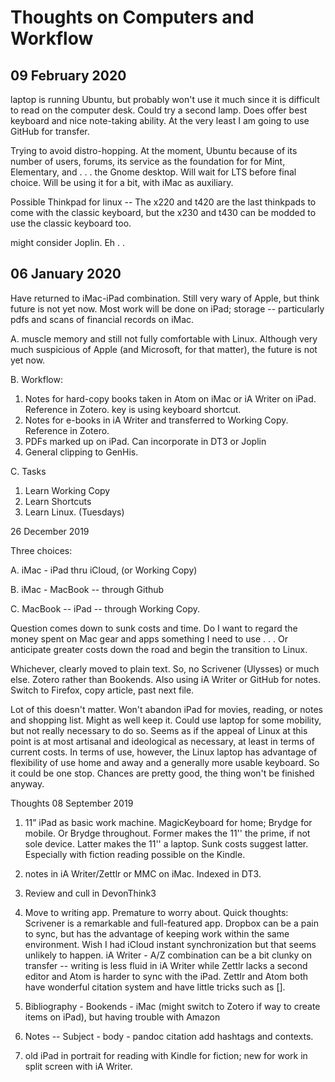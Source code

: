 # Thoughts on Computers and Workflow

## 09 February 2020

laptop is running Ubuntu, but probably won't use it much since it is difficult to read on the computer desk. Could try a second lamp. Does offer best keyboard and nice note-taking ability. At the very least I am going to use GitHub for transfer.

Trying to avoid distro-hopping. At the moment, Ubuntu because of its number of users, forums, its service as the foundation for for Mint, Elementary, and . . . the Gnome desktop. Will wait for LTS before final choice. Will be using it for a bit, with iMac as auxiliary. 

Possible Thinkpad for linux -- The x220 and t420 are the last thinkpads to come with the classic keyboard, but the x230 and t430 can be modded to use the classic keyboard too.

might consider Joplin. Eh . .


## 06 January 2020

Have returned to iMac-iPad combination. Still very wary of Apple, but think future is not yet now. Most work will be done on iPad; storage -- particularly pdfs and scans of financial records on iMac.

A. muscle memory and still not fully comfortable with Linux. Although very much suspicious of Apple (and Microsoft, for that matter), the future is not yet now.

B. Workflow:

1. Notes for hard-copy books taken in Atom on iMac or iA Writer on iPad. Reference in Zotero. key is using keyboard shortcut.
2. Notes for e-books in iA Writer and transferred to Working Copy. Reference in Zotero.
3. PDFs marked up on iPad. Can incorporate in DT3 or Joplin
4. General clipping to GenHis.

C. Tasks

1. Learn Working Copy
2. Learn Shortcuts
3. Learn Linux. (Tuesdays)







26 December 2019

Three choices:

A. iMac - iPad thru iCloud, (or Working Copy)

B. iMac - MacBook -- through Github

C. MacBook -- iPad -- through Working Copy.

Question comes down to sunk costs and time. Do I want to regard the money spent on Mac gear and apps something I need to use . . . Or anticipate greater costs down the road and begin the transition to Linux.

Whichever, clearly moved to plain text. So, no Scrivener (Ulysses) or much else. Zotero rather than Bookends. Also using iA Writer or GitHub for notes. Switch to Firefox, copy article, past next file.

Lot of this doesn't matter. Won't abandon iPad for movies, reading, or notes and shopping list. Might as well keep it. Could use laptop for some mobility, but not really necessary to do so. Seems as if the appeal of Linux at this point is at most artisanal and ideological as necessary, at least in terms of current costs. In terms of use, however, the Linux laptop has advantage of flexibility of use home and away and a generally more usable keyboard. So it could be one stop. Chances are pretty good, the thing won't be finished anyway.

Thoughts 08 September 2019

1. 11” iPad as basic work machine. MagicKeyboard for home; Brydge for mobile. Or Brydge throughout. Former makes the 11'' the prime, if not sole device. Latter makes the 11'' a laptop. Sunk costs suggest latter. Especially with fiction reading possible on the Kindle.

2. notes in iA Writer/Zettlr or MMC on iMac. Indexed in DT3.

3. Review and cull in DevonThink3

4. Move to writing app. Premature to worry about. Quick thoughts: Scrivener is a remarkable and full-featured app. Dropbox can be a pain to sync, but has the advantage of keeping work within the same environment. Wish I had iCloud instant synchronization but that seems unlikely to happen. iA Writer - A/Z combination can be a bit clunky on transfer -- writing is less fluid in iA Writer while Zettlr lacks a second editor and Atom is harder to sync with the iPad. Zettlr and Atom both have wonderful citation system and have little tricks such as [].

6. Bibliography - Bookends - iMac (might switch to Zotero if way to create items on iPad), but having trouble with Amazon

7. Notes -- Subject - body - pandoc citation add hashtags and contexts.

8. old iPad in portrait for reading with Kindle for fiction; new for work in split screen with iA Writer.
